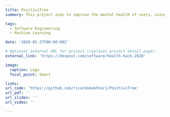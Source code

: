 ```yaml
---
title: PositiviTree
summary: This project aims to improve the mental health of users, using positive and self-affirmation. Research indicates that the positive affirmation of users 'good' thoughts and opinions can lead to a more positive mental outlook. This decreases their stress, increases well being, improves academic performance, and can improve openess to behavioural change.

tags:
  - Software Engineering
  - Machine Learning

date: '2020-05-27T00:00:00Z'

# Optional external URL for project (replaces project detail page).
external_link: 'https://devpost.com/software/health-hack-2020'

image:
  caption: Logo
  focal_point: Smart

links:
url_code: 'https://github.com/ricardomokhtari/PositiviTree'
url_pdf: ''
url_slides: ''
url_video: ''

---
```



